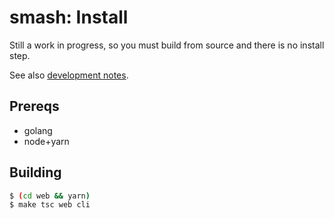 # smash: Install

Still a work in progress, so you must build from source and there is no install step.

See also [development notes](development.md).

## Prereqs

- golang
- node+yarn

## Building

```sh
$ (cd web && yarn)
$ make tsc web cli
```
